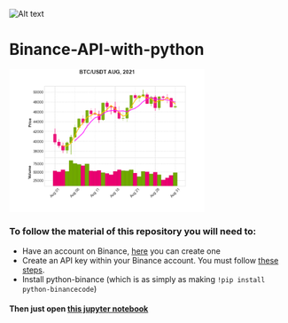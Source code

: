 ![Alt text](https://img.shields.io/pypi/pyversions/python-binance.svg)

# Binance-API-with-python

<img src="btc_usdt.png" width="70%">

 ### To follow the material of this repository you will need to:
  * Have an account on Binance, [here](https://python-binance.readthedocs.io/en/latest/index.html) you can create one
  * Create an API key within your Binance account. You must follow [these steps](https://www.binance.com/en/support/faq/360002502072).
  * Install python-binance (which is as simply as making `!pip install python-binancecode`)
  
 #### Then just open [this jupyter notebook](https://github.com/vmmunoza/Binance-API-with-python/blob/main/BinanceAPI.ipynb)

